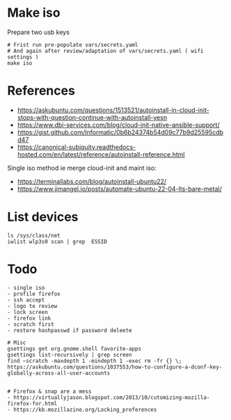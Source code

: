 
# Make iso
Prepare two usb  keys
```
# Frist run pre-populate vars/secrets.yaml
# And again after review/adaptation of vars/secrets.yaml ( wifi settings )
make iso
```



# References
 - https://askubuntu.com/questions/1513521/autoinstall-in-cloud-init-stops-with-question-continue-with-autoinstall-yesn
 - https://www.dbi-services.com/blog/cloud-init-native-ansible-support/
 - https://gist.github.com/Informatic/0b6b24374b54d09c77b9d25595cdbd47
 - https://canonical-subiquity.readthedocs-hosted.com/en/latest/reference/autoinstall-reference.html

Single iso method ie merge cloud-init and maint iso:
 - https://terminallabs.com/blog/autoinstall-ubuntu22/
 - https://www.jimangel.io/posts/automate-ubuntu-22-04-lts-bare-metal/



# List devices
```
ls /sys/class/net
iwlist wlp3s0 scan | grep  ESSID
```



# Todo
```
- single iso
- profile firefox
- ssh accept
- logo to review
- lock screen
- firefox link
- scratch first
- restore hashpasswd if password deleete

# Misc
gsettings get org.gnome.shell favorite-apps
gsettings list-recursively | grep screen
find ~scratch -maxdepth 1 -mindepth 1 -exec rm -fr {} \;
https://askubuntu.com/questions/1037553/how-to-configure-a-dconf-key-globally-across-all-user-accounts


# Firefox & snap are a mess
- https://virtuallyjason.blogspot.com/2013/10/cutomizing-mozilla-firefox-for.html
- https://kb.mozillazine.org/Locking_preferences


